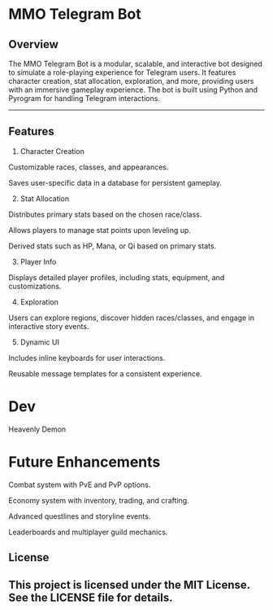 # MMO Telegram Bot

## Overview

The MMO Telegram Bot is a modular, scalable, and interactive bot designed to simulate a role-playing experience for Telegram users. It features character creation, stat allocation, exploration, and more, providing users with an immersive gameplay experience. The bot is built using Python and Pyrogram for handling Telegram interactions.


---

## Features

1. Character Creation

Customizable races, classes, and appearances.

Saves user-specific data in a database for persistent gameplay.


2. Stat Allocation

Distributes primary stats based on the chosen race/class.

Allows players to manage stat points upon leveling up.

Derived stats such as HP, Mana, or Qi based on primary stats.


3. Player Info

Displays detailed player profiles, including stats, equipment, and customizations.


4. Exploration

Users can explore regions, discover hidden races/classes, and engage in interactive story events.


5. Dynamic UI

Includes inline keyboards for user interactions.

Reusable message templates for a consistent experience.

# Dev
Heavenly Demon

# Future Enhancements

Combat system with PvE and PvP options.

Economy system with inventory, trading, and crafting.

Advanced questlines and storyline events.

Leaderboards and multiplayer guild mechanics.

## License

This project is licensed under the MIT License. See the LICENSE file for details.
---
